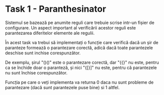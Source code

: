 # Task 1 - Paranthesinator

Sistemul se bazează pe anumite reguli care trebuie scrise intr-un
fișier de configurare.
Un aspect important al verificării acestor reguli este parantezarea
diferitelor elemente ale regulii.

În acest task va trebui să implementați o funcție care verifică
dacă un șir de paranteze formează o parantezare corectă, adică
dacă toate parantezele deschise sunt inchise corespunzător.

De exemplu, șirul "()()" este o parantezare corectă, dar
"{{}" nu este, pentru ca se închide doar o paranteză,
și nici "{[}]" nu este, pentru că parantezele nu sunt
închise corespunzător.

Funcția pe care o veți implementa va returna 0 daca nu sunt probleme
de parantezare (dacă sunt parantezele puse bine) si 1 altfel.
